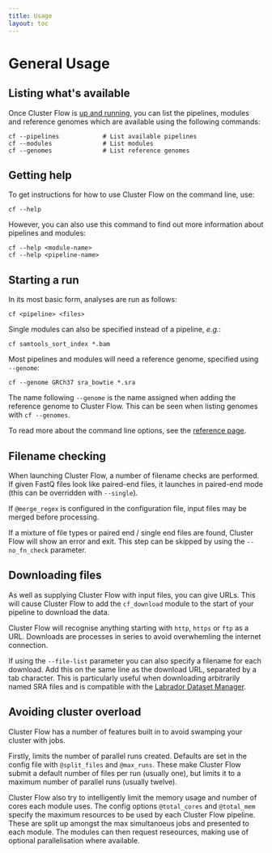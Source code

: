 ```yaml
---
title: Usage
layout: toc
---
```


# General Usage
## Listing what's available
Once Cluster Flow is [up and running](installation), you can list the pipelines,
modules and reference genomes which are available using the following commands:

    cf --pipelines            # List available pipelines
    cf --modules              # List modules
    cf --genomes              # List reference genomes

## Getting help
To get instructions for how to use Cluster Flow on the command line, use:

    cf --help

However, you can also use this command to find out more information about
pipelines and modules:

    cf --help <module-name>
    cf --help <pipeline-name>

## Starting a run
In its most basic form, analyses are run as follows:

    cf <pipeline> <files>

Single modules can also be specified instead of a pipeline, _e.g._:

    cf samtools_sort_index *.bam

Most pipelines and modules will need a reference genome, specified
using `--genome`:

    cf --genome GRCh37 sra_bowtie *.sra

The name following `--genome` is the name assigned when adding the reference
genome to Cluster Flow. This can be seen when listing genomes with `cf --genomes`.

To read more about the command line options, see the [reference page](reference).

## Filename checking
When launching Cluster Flow, a number of filename checks are performed. If given
FastQ files look like paired-end files, it launches in paired-end mode (this can
be overridden with `--single`).

If `@merge_regex` is configured in the configuration file, input files may be
merged before processing.

If a mixture of file types or paired end / single end files are found, Cluster
Flow will show an error and exit. This step can be skipped by using the
`--no_fn_check` parameter.

## Downloading files
As well as supplying Cluster Flow with input files, you can give URLs. This will
cause Cluster Flow to add the `cf_download` module to the start of your pipeline
to download the data.

Cluster Flow will recognise anything starting with `http`, `https` or `ftp` as
a URL. Downloads are processes in series to avoid overwhemling the internet connection.

If using the `--file-list` parameter you can also specify a filename for each download.
Add this on the same line as the download URL, separated by a tab character. This is
particularly useful when downloading arbitrarily named SRA files and is compatible
with the [Labrador Dataset Manager](https://github.com/ewels/labrador).

## Avoiding cluster overload
Cluster Flow has a number of features built in to avoid swamping your cluster with jobs.

Firstly, limits the number of parallel runs created. Defaults are set in the config file with
`@split_files` and `@max_runs`. These make Cluster Flow submit a default number of files per run
(usually one), but limits it to a maximum number of parallel runs (usually twelve).

Cluster Flow also try to intelligently limit the memory usage and number of cores each module uses.
The config options `@total_cores` and `@total_mem` specify the maximum resources to be used
by each Cluster Flow pipeline. These are split up amongst the max simultanoeus jobs and
presented to each module. The modules can then request reseources, making use of optional
parallelisation where available.
